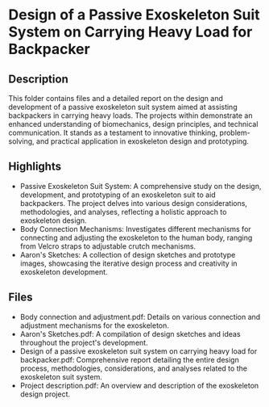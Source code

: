 # Design of a Passive Exoskeleton Suit System on Carrying Heavy Load for Backpacker
## Description
This folder contains files and a detailed report on the design and development of a passive exoskeleton suit system aimed at assisting backpackers in carrying heavy loads. The projects within demonstrate an enhanced understanding of biomechanics, design principles, and technical communication. It stands as a testament to innovative thinking, problem-solving, and practical application in exoskeleton design and prototyping.

## Highlights
- Passive Exoskeleton Suit System: A comprehensive study on the design, development, and prototyping of an exoskeleton suit to aid backpackers. The project delves into various design considerations, methodologies, and analyses, reflecting a holistic approach to exoskeleton design.
- Body Connection Mechanisms: Investigates different mechanisms for connecting and adjusting the exoskeleton to the human body, ranging from Velcro straps to adjustable crutch mechanisms.
- Aaron's Sketches: A collection of design sketches and prototype images, showcasing the iterative design process and creativity in exoskeleton development.

## Files
- Body connection and adjustment.pdf: Details on various connection and adjustment mechanisms for the exoskeleton.
- Aaron's Sketches.pdf: A compilation of design sketches and ideas throughout the project's development.
- Design of a passive exoskeleton suit system on carrying heavy load for backpacker.pdf: Comprehensive report detailing the entire design process, methodologies, considerations, and analyses related to the exoskeleton suit system.
- Project description.pdf: An overview and description of the exoskeleton design project.
